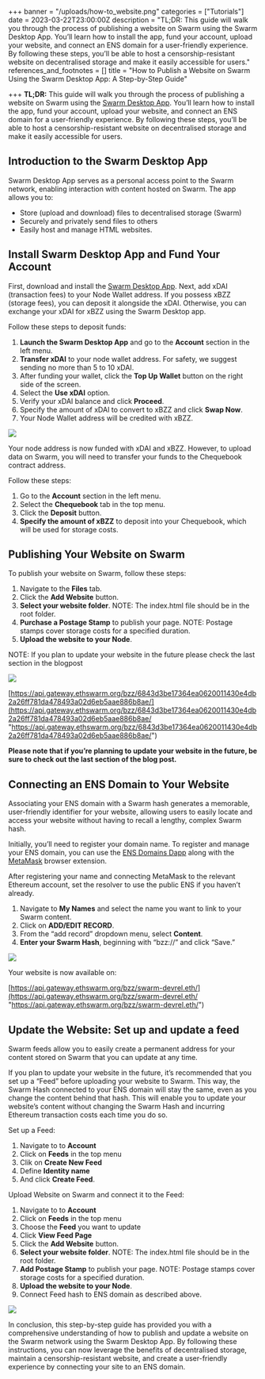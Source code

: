 +++
banner = "/uploads/how-to_website.png"
categories = ["Tutorials"]
date = 2023-03-22T23:00:00Z
description = "TL;DR: This guide will walk you through the process of publishing a website on Swarm using the Swarm Desktop App. You’ll learn how to install the app, fund your account, upload your website, and connect an ENS domain for a user-friendly experience. By following these steps, you’ll be able to host a censorship-resistant website on decentralised storage and make it easily accessible for users."
references_and_footnotes = []
title = "How to Publish a Website on Swarm Using the Swarm Desktop App: A Step-by-Step Guide"

+++
**TL;DR:** This guide will walk you through the process of publishing a website on Swarm using the [Swarm Desktop App](https://desktop.ethswarm.org/). You’ll learn how to install the app, fund your account, upload your website, and connect an ENS domain for a user-friendly experience. By following these steps, you’ll be able to host a censorship-resistant website on decentralised storage and make it easily accessible for users.

## Introduction to the Swarm Desktop App

Swarm Desktop App serves as a personal access point to the Swarm network, enabling interaction with content hosted on Swarm. The app allows you to:

* Store (upload and download) files to decentralised storage (Swarm)
* Securely and privately send files to others
* Easily host and manage HTML websites.

## Install Swarm Desktop App and Fund Your Account

First, download and install the [Swarm Desktop App](https://desktop.ethswarm.org/). Next, add xDAI (transaction fees) to your Node Wallet address. If you possess xBZZ (storage fees), you can deposit it alongside the xDAI. Otherwise, you can exchange your xDAI for xBZZ using the Swarm Desktop app.

Follow these steps to deposit funds:

1. **Launch the Swarm Desktop App** and go to the **Account** section in the left menu.
2. **Transfer xDAI** to your node wallet address. For safety, we suggest sending no more than 5 to 10 xDAI.
3. After funding your wallet, click the **Top Up Wallet** button on the right side of the screen.
4. Select the **Use xDAI** option.
5. Verify your xDAI balance and click **Proceed**.
6. Specify the amount of xDAI to convert to xBZZ and click **Swap Now**.
7. Your Node Wallet address will be credited with xBZZ.

![](https://i.imgur.com/CALz1UF.gif)

Your node address is now funded with xDAI and xBZZ. However, to upload data on Swarm, you will need to transfer your funds to the Chequebook contract address.

Follow these steps:

1. Go to the **Account** section in the left menu.
2. Select the **Chequebook** tab in the top menu.
3. Click the **Deposit** button.
4. **Specify the amount of xBZZ** to deposit into your Chequebook, which will be used for storage costs.

## Publishing Your Website on Swarm

To publish your website on Swarm, follow these steps:

1. Navigate to the **Files** tab.
2. Click the **Add Website** button.
3. **Select your website folder**. NOTE: The index.html file should be in the root folder.
4. **Purchase a Postage Stamp** to publish your page. NOTE: Postage stamps cover storage costs for a specified duration.
5. **Upload the website to your Node**.

NOTE: If you plan to update your website in the future please check the last section in the blogpost

![](https://i.imgur.com/KYhL83L.gif)

[https://api.gateway.ethswarm.org/bzz/6843d3be17364ea0620011430e4db2a26ff781da478493a02d6eb5aae886b8ae/](https://api.gateway.ethswarm.org/bzz/6843d3be17364ea0620011430e4db2a26ff781da478493a02d6eb5aae886b8ae/ "https://api.gateway.ethswarm.org/bzz/6843d3be17364ea0620011430e4db2a26ff781da478493a02d6eb5aae886b8ae/")

**Please note that if you’re planning to update your website in the future, be sure to check out the last section of the blog post.**

## Connecting an ENS Domain to Your Website

Associating your ENS domain with a Swarm hash generates a memorable, user-friendly identifier for your website, allowing users to easily locate and access your website without having to recall a lengthy, complex Swarm hash.

Initially, you’ll need to register your domain name. To register and manage your ENS domain, you can use the [ENS Domains Dapp](https://app.ens.domains/) along with the [MetaMask](https://metamask.io/) browser extension.

After registering your name and connecting MetaMask to the relevant Ethereum account, set the resolver to use the public ENS if you haven’t already.

1. Navigate to **My Names** and select the name you want to link to your Swarm content.
2. Click on **ADD/EDIT RECORD**.
3. From the “add record” dropdown menu, select **Content**.
4. **Enter your Swarm Hash**, beginning with “bzz://” and click “Save.”

![](https://i.imgur.com/JlhCVMz.gif)

Your website is now available on:

[https://api.gateway.ethswarm.org/bzz/swarm-devrel.eth/](https://api.gateway.ethswarm.org/bzz/swarm-devrel.eth/ "https://api.gateway.ethswarm.org/bzz/swarm-devrel.eth/")

## Update the Website: Set up and update a feed

Swarm feeds allow you to easily create a permanent address for your content stored on Swarm that you can update at any time.

If you plan to update your website in the future, it’s recommended that you set up a “Feed” before uploading your website to Swarm. This way, the Swarm Hash connected to your ENS domain will stay the same, even as you change the content behind that hash. This will enable you to update your website’s content without changing the Swarm Hash and incurring Ethereum transaction costs each time you do so.

Set up a Feed:

1. Navigate to to **Account**
2. Click on **Feeds** in the top menu
3. Clik on **Create New Feed**
4. Define **Identity name**
5. And click **Create Feed**.

Upload Website on Swarm and connect it to the Feed:

1. Navigate to to **Account**
2. Click on **Feeds** in the top menu
3. Choose the **Feed** you want to update
4. Click **View Feed Page**
5. Click the **Add Website** button.
6. **Select your website folder**. NOTE: The index.html file should be in the root folder.
7. **Add Postage Stamp** to publish your page. NOTE: Postage stamps cover storage costs for a specified duration.
8. **Upload the website to your Node**.
9. Connect Feed hash to ENS domain as described above.

![](https://i.imgur.com/oCNQejB.gif)

In conclusion, this step-by-step guide has provided you with a comprehensive understanding of how to publish and update a website on the Swarm network using the Swarm Desktop App. By following these instructions, you can now leverage the benefits of decentralised storage, maintain a censorship-resistant website, and create a user-friendly experience by connecting your site to an ENS domain.